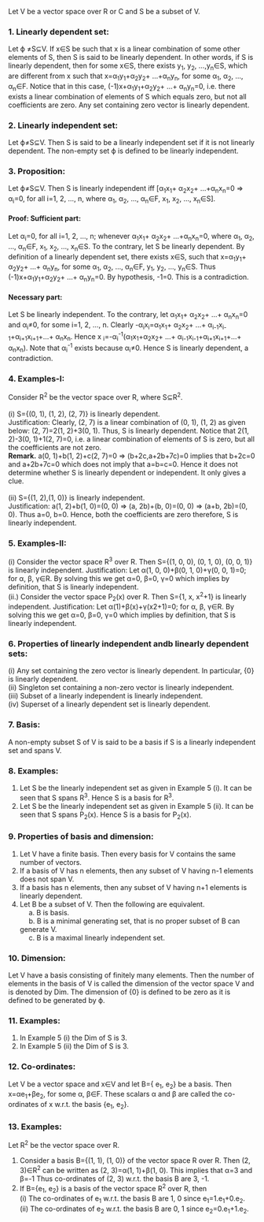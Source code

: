 Let V be a vector space over R or C and S be a subset of V.
### 1. Linearly dependent set:
Let &straightphi; ≠S⊆V. If x&isin;S be such that x is a linear combination of some other elements of S, then S is said to be linearly dependent. In other words, if S is linearly dependent, then for some x&isin;S, there exists y<sub>1</sub>, y<sub>2</sub>, …,y<sub>n</sub>&isin;S, which are different from x such that x=α<sub>1</sub>y<sub>1</sub>+α<sub>2</sub>y<sub>2</sub>+ …+α<sub>n</sub>y<sub>n</sub>, for some α<sub>1</sub>, α<sub>2</sub>, ..., α<sub>n</sub>&isin;F. Notice that in this case, (-1)x+α<sub>1</sub>y<sub>1</sub>+α<sub>2</sub>y<sub>2</sub>+ …+ α<sub>n</sub>y<sub>n</sub>=0, i.e. there exists a linear combination of elements of S which equals zero, but not all coefficients are zero. Any set containing zero vector is linearly dependent.
### 2. Linearly independent set:
Let &straightphi;≠S⊆V. Then S is said to be a linearly independent set if it is not linearly dependent. The non-empty set &straightphi; is defined to be linearly independent.
### 3. Proposition:
Let &straightphi;≠S⊆V. Then S is linearly independent iff [α<sub>1</sub>x<sub>1</sub>+ α<sub>2</sub>x<sub>2</sub>+ …+α<sub>n</sub>x<sub>n</sub>=0 &#8658; α<sub>i</sub>=0, for all i=1, 2, …, n, where α<sub>1</sub>, α<sub>2</sub>, ..., α<sub>n</sub>&isin;F, x<sub>1</sub>, x<sub>2</sub>, …, x<sub>n</sub>&isin;S].
#### Proof: Sufficient part:
Let α<sub>i</sub>=0, for all i=1, 2, …, n;
whenever α<sub>1</sub>x<sub>1</sub>+ α<sub>2</sub>x<sub>2</sub>+ …+α<sub>n</sub>x<sub>n</sub>=0, where α<sub>1</sub>, α<sub>2</sub>, ..., α<sub>n</sub>&isin;F, x<sub>1</sub>, x<sub>2</sub>, …, x<sub>n</sub>&isin;S. To the contrary, let S be linearly dependent. By definition of a linearly dependent set, there exists x&isin;S, such that x=α<sub>1</sub>y<sub>1</sub>+ α<sub>2</sub>y<sub>2</sub>+ …+ α<sub>n</sub>y<sub>n</sub>, for some α<sub>1</sub>, α<sub>2</sub>, ..., α<sub>n</sub>&isin;F, y<sub>1</sub>, y<sub>2</sub>, …, y<sub>n</sub>&isin;S. Thus (-1)x+α<sub>1</sub>y<sub>1</sub>+α<sub>2</sub>y<sub>2</sub>+ …+ α<sub>n</sub>y<sub>n</sub>=0. By hypothesis, -1=0. This is a contradiction.
#### Necessary part:
Let S be linearly independent. To the contrary, let α<sub>1</sub>x<sub>1</sub>+ α<sub>2</sub>x<sub>2</sub>+ …+ α<sub>n</sub>x<sub>n</sub>=0 and α<sub>i</sub>≠0, for some i=1, 2, …, n. Clearly -α<sub>i</sub>x<sub>i</sub>=α<sub>1</sub>x<sub>1</sub>+ α<sub>2</sub>x<sub>2</sub>+ …+
α<sub>i-1</sub>x<sub>i-1</sub>+α<sub>i+1</sub>x<sub>i+1</sub>+…+ α<sub>n</sub>x<sub>n</sub>. Hence x <sub>i</sub>=-α<sub>i</sub><sup>-1</sup>(α<sub>1</sub>x<sub>1</sub>+α<sub>2</sub>x<sub>2</sub>+ …+ α<sub>i-1</sub>x<sub>i-1</sub>+α<sub>i+1</sub>x<sub>i+1</sub>+…+ α<sub>n</sub>x<sub>n</sub>). Note that α<sub>i</sub><sup>-1</sup> exists because α<sub>i</sub>≠0. Hence S is linearly dependent, a contradiction.
### 4. Examples-I:
Consider R<sup>2</sup> be the vector space over R, where S⊆R<sup>2</sup>.<br><br>
(i) S={(0, 1), (1, 2), (2, 7)} is linearly dependent. <br>
Justification: Clearly, (2, 7) is a linear combination of (0, 1), (1, 2) as given below:
(2, 7)=2(1, 2)+3(0, 1). Thus, S is linearly dependent. Notice that 2(1, 2)-3(0, 1)+1(2, 7)=0, i.e. a linear combination of elements of S is zero, but all the coefficients are not zero.<br>
<b>Remark.</b> a(0, 1)+b(1, 2)+c(2, 7)=0 ⇒ (b+2c,a+2b+7c)=0 implies that b+2c=0 and a+2b+7c=0 which does not imply that a=b=c=0. Hence it does not determine whether S is linearly dependent or independent. It only gives a clue.<br><br>
(ii) S={(1, 2),(1, 0)} is linearly independent. <br>
Justification: a(1, 2)+b(1, 0)=(0, 0) ⇒ (a, 2b)+(b, 0)=(0, 0) ⇒ (a+b, 2b)=(0, 0). Thus a=0, b=0. Hence, both the coefficients are zero therefore, S is linearly independent.

### 5. Examples-II:
(i) Consider the vector space R<sup>3</sup> over R. Then S={(1, 0, 0), (0, 1, 0), (0, 0, 1)} is linearly independent.
Justification: Let α(1, 0, 0)+β(0, 1, 0)+γ(0, 0, 1)=0; for α, β, γ&isin;R. By solving this we get α=0, β=0, γ=0 which implies by definition, that S is linearly independent.<br>
(ii.) Consider the vector space P<sub>2</sub>(x) over R. Then S={1, x, x<sup>2</sup>+1} is linearly independent.
Justification: Let α(1)+β(x)+γ(x2+1)=0; for α, β, γ&isin;R. By solving this we get α=0, β=0, γ=0 which implies by definition, that S is linearly independent.

### 6. Properties of linearly independent andb linearly dependent sets:
(i) Any set containing the zero vector is linearly dependent. In particular, {0} is linearly dependent. <br>
(ii) Singleton set containing a non-zero vector is linearly independent. <br>
(iii) Subset of a linearly independent is linearly independent.<br>
(iv) Superset of a linearly dependent set is linearly dependent.<br>

### 7. Basis:
A non-empty subset S of V is said to be a basis if S is a linearly independent set and spans V.

### 8. Examples:
1. Let S be the linearly independent set as given in Example 5 (i). It can be seen that S spans R<sup>3</sup>. Hence S is a basis for R<sup>3</sup>.
2. Let S be the linearly independent set as given in Example 5 (ii). It can be seen that S spans P<sub>2</sub>(x). Hence S is a basis for P<sub>2</sub>(x). <br>

### 9. Properties of basis and dimension:
1. Let V have a finite basis. Then every basis for V contains the same number of vectors.
2. If a basis of V has n elements, then any subset of V having n-1 elements does not span V.
3. If a basis has n elements, then any subset of V having n+1 elements is linearly dependent.
4. Let B be a subset of V. Then the following are equivalent.<br>
&emsp; a. B is basis.<br>
&emsp; b. B is a minimal generating set, that is no proper subset of B can generate V.<br>
&emsp; c. B is a maximal linearly independent set.<br>

### 10. Dimension:
Let V have a basis consisting of finitely many elements. Then the number of elements in the basis of V is called the dimension of the vector space V and is denoted by Dim. The dimension of {0} is defined to be zero as it is defined to be generated by &straightphi;. <br>

### 11. Examples:
1. In Example 5 (i) the Dim of S is 3.<br>
2. In Example 5 (ii) the Dim of S is 3. <br>

### 12. Co-ordinates:
Let V be a vector space and x&isin;V and let B={ e<sub>1</sub>, e<sub>2</sub>} be a basis. Then x=αe<sub>1</sub>+βe<sub>2</sub>, for some α, β&isin;F. These scalars α and β are called the co-ordinates of x w.r.t. the basis {e<sub>1</sub>, e<sub>2</sub>}. <br>

### 13. Examples:
Let R<sup>2</sup> be the vector space over R.
1. Consider a basis B={(1, 1), (1, 0)} of the vector space R<sup></sup> over R. Then (2, 3)&isin;R<sup>2</sup> can be written as (2, 3)=α(1, 1)+β(1, 0). This implies that α=3 and β=-1 Thus co-ordinates of (2, 3) w.r.t. the basis B are 3, -1.
2. If B={e<sub>1</sub>, e<sub>2</sub>} is a basis of the vector space R<sup>2</sup> over R, then<br>
(i) The co-ordinates of e<sub>1</sub> w.r.t. the basis B are 1, 0 since e<sub>1</sub>=1.e<sub>1</sub>+0.e<sub>2</sub>.<br>
(ii) The co-ordinates of e<sub>2</sub> w.r.t. the basis B are 0, 1 since e<sub>2</sub>=0.e<sub>1</sub>+1.e<sub>2</sub>.
